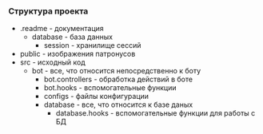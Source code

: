### Структура проекта

- .readme - документация
  - database - база данных
    - session - хранилище сессий
- public - изображения патронусов
- src - исходный код
  - bot - все, что относится непосредственно к боту
    - bot.controllers - обработка действий в боте
    - bot.hooks - вспомогательные функции
    - configs - файлы конфигурации
    - database - все, что относится к базе даных
      - database.hooks - вспомогательные функции для работы с БД